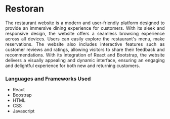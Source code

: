 # Restoran
<p align="justify">The restaurant website is a modern and user-friendly platform designed to provide an immersive dining experience for customers. With its sleek and responsive design, the website offers a seamless browsing experience across all devices. Users can easily explore the restaurant's menu, make reservations. The website also includes interactive features such as customer reviews and ratings, allowing visitors to share their feedback and recommendations. With its integration of React and Bootstrap, the website delivers a visually appealing and dynamic interface, ensuring an engaging and delightful experience for both new and returning customers.</p>

### Languages and Frameworks Used
* React
* Boostrap
* HTML
* CSS
* Javascript
